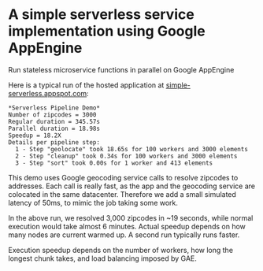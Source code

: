 # A simple serverless service implementation using Google AppEngine

Run stateless microservice functions in parallel on Google AppEngine

Here is a typical run of the hosted application at [simple-serverless.appspot.com](http://simple-serverless.appspot.com):

    *Serverless Pipeline Demo*
    Number of zipcodes = 3000
    Regular duration = 345.57s
    Parallel duration = 18.98s
    Speedup = 18.2X
    Details per pipeline step:
      1 - Step "geolocate" took 18.65s for 100 workers and 3000 elements
      2 - Step "cleanup" took 0.34s for 100 workers and 3000 elements
      3 - Step "sort" took 0.00s for 1 worker and 413 elements

This demo uses Google geocoding service calls to resolve zipcodes to addresses.
Each call is really fast, as the app and the geocoding service are colocated
in the same datacenter. Therefore we add a small simulated latency of 50ms,
to mimic the job taking some work.

In the above run, we resolved 3,000 zipcodes in ~19 seconds, while normal
execution would take almost 6 minutes. Actual speedup depends on how many nodes
are current warmed up. A second run typically runs faster.

Execution speedup depends on the number of workers, how long the longest
chunk takes, and load balancing imposed by GAE.

